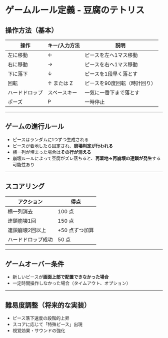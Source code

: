 # ゲームルール定義 - 豆腐のテトリス

## 操作方法（基本）

| 操作       | キー/入力方法 | 説明                             |
|------------|---------------|----------------------------------|
| 左に移動   | ←             | ピースを左へ1マス移動           |
| 右に移動   | →             | ピースを右へ1マス移動           |
| 下に落下   | ↓             | ピースを1段早く落とす           |
| 回転       | ↑ または Z    | ピースを90度回転（時計回り）    |
| ハードドロップ | スペースキー   | 一気に一番下まで落とす         |
| ポーズ     | P             | 一時停止                        |

---

## ゲームの進行ルール

- ピースはランダムに1つずつ生成される
- ピースが着地したら固定され、**崩壊判定が行われる**
- 横一列が埋まった場合は**その行が消える**
- 崩壊ルールによって豆腐がズレ落ちると、**再着地→再崩壊の連鎖が発生**する可能性あり

---

## スコアリング

| アクション         | 得点       |
|--------------------|------------|
| 横一列消去         | 100 点     |
| 連鎖崩壊1回        | 150 点     |
| 連鎖崩壊2回以上     | +50 点ずつ加算 |
| ハードドロップ成功 | 50 点      |

---

## ゲームオーバー条件

- 新しいピースが**画面上部で配置できなかった場合**
- 一定時間操作しなかった場合（タイムアウト、オプション）

---

## 難易度調整（将来的な実装）

- ピース落下速度の段階的上昇
- スコアに応じて「特殊ピース」出現
- 視覚効果・サウンドの強化

